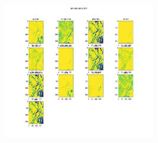 

  <a href="">
    <img src="combined_gt_reduced_angles.png" alt="" width="400" height="360">
  </a>
